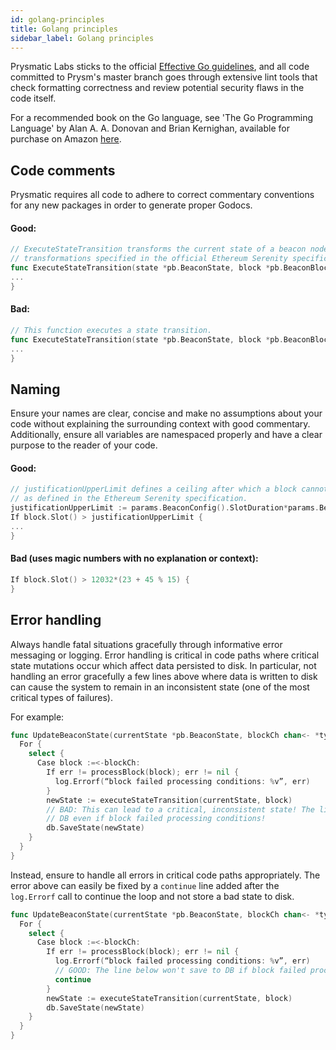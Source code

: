 ```yaml
---
id: golang-principles
title: Golang principles
sidebar_label: Golang principles
---
```


Prysmatic Labs sticks to the official [Effective Go guidelines](https://golang.org/doc/effective_go.html), and all code committed to Prysm's master branch goes through extensive lint tools that check formatting correctness and review potential security flaws in the code itself.

For a recommended book on the Go language, see 'The Go Programming Language' by Alan A. A. Donovan and Brian Kernighan, available for purchase on Amazon [here](https://www.amazon.com/Programming-Language-Addison-Wesley-Professional-Computing/dp/0134190440).

## Code comments

Prysmatic requires all code to adhere to correct commentary conventions for any new packages in order to generate proper Godocs.

#### Good:

```go
// ExecuteStateTransition transforms the current state of a beacon node by applying the
// transformations specified in the official Ethereum Serenity specification.
func ExecuteStateTransition(state *pb.BeaconState, block *pb.BeaconBlock) (*pb.BeaconState, error) {
...
}
```

#### Bad:

```go
// This function executes a state transition.
func ExecuteStateTransition(state *pb.BeaconState, block *pb.BeaconBlock) (*pb.BeaconState, error) {
...
}
```

## Naming

Ensure your names are clear, concise and make no assumptions about your code without explaining the surrounding context with good commentary. Additionally, ensure all variables are namespaced properly and have a clear purpose to the reader of your code.

#### Good:

```go
// justificationUpperLimit defines a ceiling after which a block cannot pass processing conditions
// as defined in the Ethereum Serenity specification.
justificationUpperLimit := params.BeaconConfig().SlotDuration*params.BeaconConfig().JustificationBoundary
If block.Slot() > justificationUpperLimit {
...
}
```

#### Bad \(uses magic numbers with no explanation or context\):

```go
If block.Slot() > 12032*(23 + 45 % 15) {
}
```

## Error handling

Always handle fatal situations gracefully through informative error messaging or logging. Error handling is critical in code paths where critical state mutations occur which affect data persisted to disk. In particular, not handling an error gracefully a few lines above where data is written to disk can cause the system to remain in an inconsistent state \(one of the most critical types of failures\).

For example:

```go
func UpdateBeaconState(currentState *pb.BeaconState, blockCh chan<- *types.Block) {
  For {
    select {
      Case block :=<-blockCh:
        If err != processBlock(block); err != nil {
          log.Errorf(“block failed processing conditions: %v”, err)
        }
        newState := executeStateTransition(currentState, block)
        // BAD: This can lead to a critical, inconsistent state! The line below will save to DB
        // DB even if block failed processing conditions!
        db.SaveState(newState)
    }
  }
}
```

Instead, ensure to handle all errors in critical code paths appropriately. The error above can easily be fixed by a `continue` line added after the `log.Errorf` call to continue the loop and not store a bad state to disk.

```go
func UpdateBeaconState(currentState *pb.BeaconState, blockCh chan<- *types.Block) {
  For {
    select {
      Case block :=<-blockCh:
        If err != processBlock(block); err != nil {
          log.Errorf(“block failed processing conditions: %v”, err)
          // GOOD: The line below won't save to DB if block failed processing conditions.
          continue
        }
        newState := executeStateTransition(currentState, block)
        db.SaveState(newState)
    }
  }
}
```
